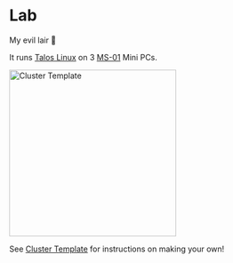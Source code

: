 # Lab

My evil lair 🧪

It runs [Talos Linux](https://www.talos.dev/) on 3 [MS-01](https://store.minisforum.com/products/minisforum-ms-01) Mini PCs.

<img src="./resources/lab.jpg" alt="Cluster Template" width="300">

See [Cluster Template](https://github.com/onedr0p/cluster-template) for instructions on making your own!
